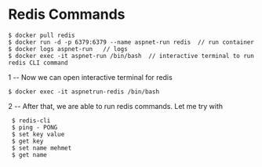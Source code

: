 # Redis Commands

    $ docker pull redis
    $ docker run -d -p 6379:6379 --name aspnet-run redis  // run container
    $ docker logs aspnet-run   // logs 
    $ docker exec -it aspnet-run /bin/bash  // interactive terminal to run redis CLI command

1
-- Now we can open interactive terminal for redis

    $ docker exec -it aspnetrun-redis /bin/bash


2
-- After that, we are able to run redis commands. 
Let me try with 

     $ redis-cli
     $ ping - PONG
     $ set key value
     $ get key
     $ set name mehmet
     $ get name
